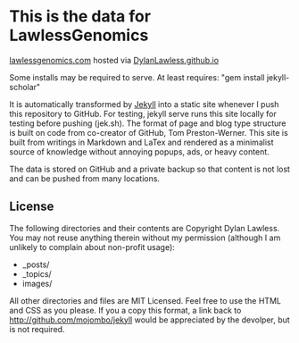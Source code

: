 # This is the data for LawlessGenomics
[lawlessgenomics.com](https://lawlessgenomics.com) hosted via [DylanLawless.github.io](https://dylanlawless.github.io)

Some installs may be required to serve.
At least requires:
"gem install jekyll-scholar"

It is automatically transformed by [Jekyll](http://github.com/mojombo/jekyll)
into a static site whenever I push this repository to GitHub.
For testing, jekyll serve runs this site locally for testing before pushing (jek.sh). 
The format of page and blog type structure is built on code from co-creator of GitHub, Tom Preston-Werner.
This site is built from writings in Markdown and LaTex and rendered as a minimalist source of knowledge without annoying popups, ads, or heavy content.

The data is stored on GitHub and a private backup so that content is not lost and can be pushed from many locations.

## License
The following directories and their contents are Copyright Dylan Lawless.
You may not reuse anything therein without my permission (although I am unlikely to complain about non-profit usage):

* \_posts/
* \_topics/
* images/

All other directories and files are MIT Licensed. Feel free to use the HTML and
CSS as you please. If you a copy this format, a link back to
http://github.com/mojombo/jekyll would be appreciated by the devolper, but is not required.
